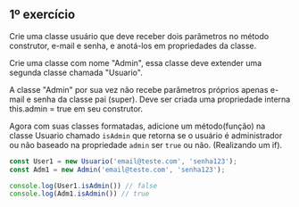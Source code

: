 ## 1º exercício
Crie uma classe usuário que deve receber dois parâmetros no método construtor, e-mail e senha, e anotá-los em propriedades da classe. 

Crie uma classe com nome "Admin", essa classe deve extender uma segunda classe chamada "Usuario". 

A classe "Admin" por sua vez não recebe parâmetros próprios apenas e-mail e senha da classe pai (super). Deve ser criada uma propriedade interna this.admin = true em seu construtor.

Agora com suas classes formatadas, adicione um método(função) na classe Usuario chamado `isAdmin` que retorna se o usuário é administrador ou não baseado na propriedade `admin` ser `true` ou não. (Realizando um if).

```js
const User1 = new Usuario('email@teste.com', 'senha123');
const Adm1 = new Admin('email@teste.com', 'senha123');

console.log(User1.isAdmin()) // false
console.log(Adm1.isAdmin()) // true
```
